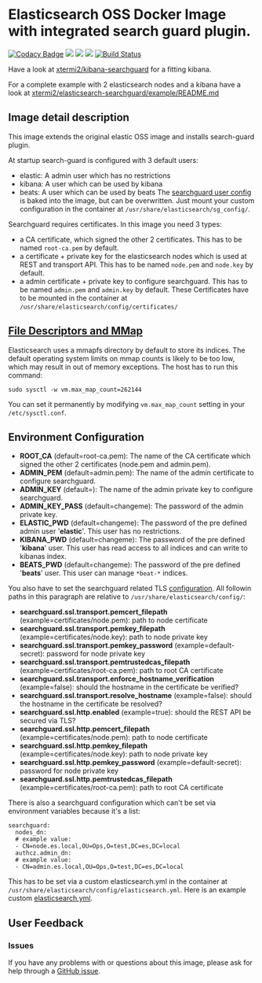 # Elasticsearch OSS Docker Image with integrated search guard plugin.
[![Codacy Badge](https://api.codacy.com/project/badge/Grade/b2a9a55db2b245c4b0e69e21b9e196b6)](https://app.codacy.com/app/xtermi2/elasticsearch-searchguard?utm_source=github.com&utm_medium=referral&utm_content=xtermi2/elasticsearch-searchguard&utm_campaign=Badge_Grade_Dashboard)
[![](https://images.microbadger.com/badges/version/xtermi2/elasticsearch-searchguard.svg)](https://microbadger.com/images/xtermi2/elasticsearch-searchguard)
[![](https://images.microbadger.com/badges/image/xtermi2/elasticsearch-searchguard.svg)](https://microbadger.com/images/xtermi2/elasticsearch-searchguard)
[![](https://images.microbadger.com/badges/commit/xtermi2/elasticsearch-searchguard.svg)](https://microbadger.com/images/xtermi2/elasticsearch-searchguard)
[![Build Status](https://travis-ci.org/xtermi2/elasticsearch-searchguard.svg?branch=master)](https://travis-ci.org/xtermi2/elasticsearch-searchguard)

Have a look at [xtermi2/kibana-searchguard](https://github.com/xtermi2/kibana-searchguard) for a fitting kibana.

For a complete example with 2 elasticsearch nodes and a kibana have a look at [xtermi2/elasticsearch-searchguard/example/README.md](https://github.com/xtermi2/elasticsearch-searchguard/tree/master/example)

## Image detail description
This image extends the original elastic OSS image and installs search-guard plugin. 

At startup search-guard is configured with 3 default users:
* elastic: A admin user which has no restrictions
* kibana: A user which can be used by kibana
* beats: A user which can be used by beats
The [searchguard user config](https://github.com/xtermi2/elasticsearch-searchguard/tree/master/src/main/resources/sg_config) is baked into the image, but can be overwritten. 
Just mount your custom configuration in the container at `/usr/share/elasticsearch/sg_config/`.

Searchguard requires certificates. In this image you need 3 types:
* a CA certificate, which signed the other 2 certificates. This has to be named `root-ca.pem` by default.
* a certificate + private key for the elasticsearch nodes which is used at REST and transport API. This has to be named `node.pem` and `node.key` by default.
* a admin certificate + private key to configure searchguard. This has to be named `admin.pem` and `admin.key` by default.
These Certificates have to be mounted in the container at `/usr/share/elasticsearch/config/certificates/` 

## [File Descriptors and MMap](https://www.elastic.co/guide/en/elasticsearch/reference/current/vm-max-map-count.html)
Elasticsearch uses a mmapfs directory by default to store its indices. The default operating system limits on mmap counts is likely to be too low, which may result in out of memory exceptions.
The host has to run this command:
```
sudo sysctl -w vm.max_map_count=262144
```
You can set it permanently by modifying `vm.max_map_count` setting in your `/etc/sysctl.conf`.

## Environment Configuration

* **ROOT_CA** (default=root-ca.pem): The name of the CA certificate which signed the other 2 certificates (node.pem and admin.pem).
* **ADMIN_PEM** (default=admin.pem): The name of the admin certificate to configure searchguard.
* **ADMIN_KEY** (default=): The name of the admin private key to configure searchguard.
* **ADMIN_KEY_PASS** (default=changeme): The password of the admin private key.
* **ELASTIC_PWD** (default=changeme): The password of the pre defined admin user '**elastic**'. This user has no restrictions.
* **KIBANA_PWD** (default=changeme): The password of the pre defined '**kibana**' user. This user has read access to all indices and can write to kibanas index.
* **BEATS_PWD** (default=changeme): The password of the pre defined '**beats**' user. This user can manage `*beat-*` indices.

You also have to set the searchguard related TLS [configuration](https://docs.search-guard.com/latest/configuring-tls). 
All followin paths in this paragraph are relative to `/usr/share/elasticsearch/config/`:

* **searchguard.ssl.transport.pemcert_filepath** (example=certificates/node.pem): path to node certificate
* **searchguard.ssl.transport.pemkey_filepath** (example=certificates/node.key): path to node private key
* **searchguard.ssl.transport.pemkey_password** (example=default-secret): password for node private key
* **searchguard.ssl.transport.pemtrustedcas_filepath** (example=certificates/root-ca.pem): path to root CA certificate
* **searchguard.ssl.transport.enforce_hostname_verification** (example=false): should the hostname in the certificate be verified?
* **searchguard.ssl.transport.resolve_hostname** (example=false): should the hostname in the certificate be resolved?
* **searchguard.ssl.http.enabled** (example=true): should the REST API be secured via TLS?
* **searchguard.ssl.http.pemcert_filepath** (example=certificates/node.pem): path to node certificate
* **searchguard.ssl.http.pemkey_filepath** (example=certificates/node.key): path to node private key
* **searchguard.ssl.http.pemkey_password** (example=default-secret): password for node private key
* **searchguard.ssl.http.pemtrustedcas_filepath** (example=certificates/root-ca.pem): path to root CA certificate

There is also a searchguard configuration which can't be set via environment variables because it's a list:
```
searchguard:
  nodes_dn:
  # example value:
  - CN=node.es.local,OU=Ops,O=test,DC=es,DC=local
  authcz.admin_dn:
  # example value:
  - CN=admin.es.local,OU=Ops,O=test,DC=es,DC=local
```
This has to be set via a custom elasticsearch.yml in the container at `/usr/share/elasticsearch/config/elasticsearch.yml`.
Here is an example custom [elasticsearch.yml](https://github.com/xtermi2/elasticsearch-searchguard/blob/master/example/es_config/elasticsearch.yml). 
## User Feedback

### Issues

If you have any problems with or questions about this image, please ask for help through a [GitHub issue](https://github.com/xtermi2/elasticsearch-searchguard/issues).